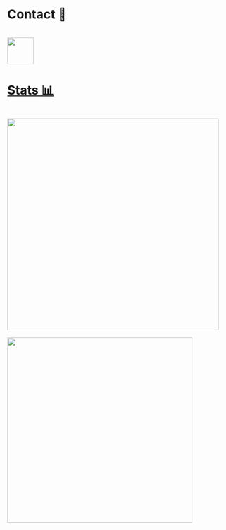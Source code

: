 
<!--
**dhannyjsb/dhannyjsb** is a ✨ _special_ ✨ repository because its `README.md` (this file) appears on your GitHub profile.

Here are some ideas to get you started:

- 🔭 I’m currently working on ...
- 🌱 I’m currently learning ...
- 👯 I’m looking to collaborate on ...
- 🤔 I’m looking for help with ...
- 💬 Ask me about ...
- 📫 How to reach me: ...
- 😄 Pronouns: ...
- ⚡ Fun fact: ...
-->

<h1>Contact 📝</h1>
<br>
<a href="https://discord.gg/"><img src="https://upload.wikimedia.org/wikipedia/fr/thumb/0/05/Discord.svg/1200px-Discord.svg.png" width="60">
<h1>Stats 📊</h1><br>

<a href="https://github.com/dhannyjsb">
  <img align="center" src="https://github-readme-stats.vercel.app/api?username=dhannyjsb&show_icons=true&theme=dark&?count_private=true&include_all_commits=true" width="480">
  <br>
  <br>
  <img src="https://github-readme-stats.vercel.app/api/top-langs/?username=dhannyjsb&layout=compact&theme=dark" width="420">
</a>

